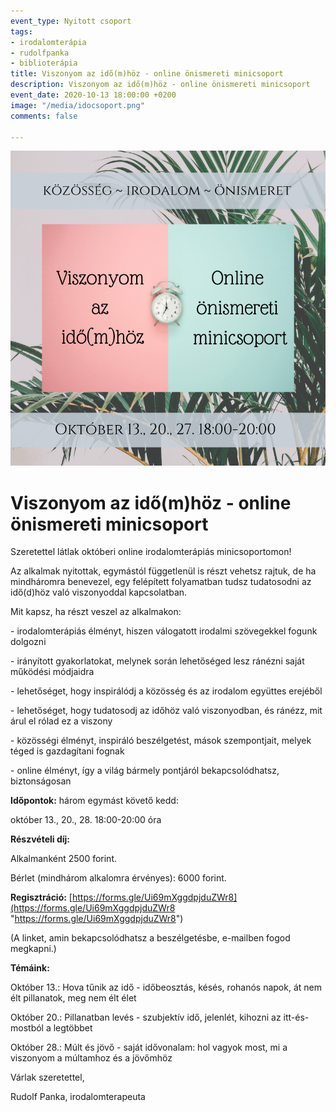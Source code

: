 ```yaml
---
event_type: Nyitott csoport
tags:
- irodalomterápia
- rudolfpanka
- biblioterápia
title: Viszonyom az idő(m)höz - online önismereti minicsoport
description: Viszonyom az idő(m)höz - online önismereti minicsoport
event_date: 2020-10-13 18:00:00 +0200
image: "/media/idocsoport.png"
comments: false

---
```

![](/media/idocsoport.png)

# Viszonyom az idő(m)höz - online önismereti minicsoport

Szeretettel látlak októberi online irodalomterápiás minicsoportomon!

Az alkalmak nyitottak, egymástól függetlenül is részt vehetsz rajtuk, de ha mindháromra benevezel, egy felépített folyamatban tudsz tudatosodni az idő(d)höz való viszonyoddal kapcsolatban.

Mit kapsz, ha részt veszel az alkalmakon:

\- irodalomterápiás élményt, hiszen válogatott irodalmi szövegekkel fogunk dolgozni

\- irányított gyakorlatokat, melynek során lehetőséged lesz ránézni saját működési módjaidra

\- lehetőséget, hogy inspirálódj a közösség és az irodalom együttes erejéből

\- lehetőséget, hogy tudatosodj az időhöz való viszonyodban, és ránézz, mit árul el rólad ez a viszony

\- közösségi élményt, inspiráló beszélgetést, mások szempontjait, melyek téged is gazdagítani fognak

\- online élményt, így a világ bármely pontjáról bekapcsolódhatsz, biztonságosan

**Időpontok:** három egymást követő kedd:

október 13., 20., 28. 18:00-20:00 óra

**Részvételi díj:**

Alkalmanként 2500 forint.

Bérlet (mindhárom alkalomra érvényes): 6000 forint.

**Regisztráció:** [https://forms.gle/Ui69mXggdpjduZWr8](https://forms.gle/Ui69mXggdpjduZWr8 "https://forms.gle/Ui69mXggdpjduZWr8")

(A linket, amin bekapcsolódhatsz a beszélgetésbe, e-mailben fogod megkapni.)

**Témáink:**

Október 13.: Hova tűnik az idő - időbeosztás, késés, rohanós napok, át nem élt pillanatok, meg nem élt élet

Október 20.: Pillanatban levés - szubjektív idő, jelenlét, kihozni az itt-és-mostból a legtöbbet

Október 28.: Múlt és jövő - saját idővonalam: hol vagyok most, mi a viszonyom a múltamhoz és a jövőmhöz

Várlak szeretettel,

Rudolf Panka, irodalomterapeuta